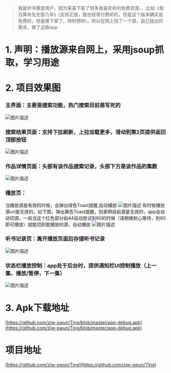 > 我是听书重度用户，因为某喜下架了很多我喜欢听的免费资源，，比如《我当算命先生那几年》(支持正版，我也经常付费听的，但是这个版本确实是免费的，但是被下架了，特别想听)，所以在网上找了一个源，自己提出的需求，做了这款app

# 1. 声明：播放源来自网上，采用jsoup抓取，学习用途

# 2. 项目效果图
### 主界面：主要是搜索功能，热门搜索目前是写死的
![图片描述](https://user-gold-cdn.xitu.io/2019/6/2/16b15a4b525bbdf1?w=278&h=581&f=png&s=26417)
### 搜索结果页面：支持下拉刷新，上拉加载更多，滑动到第2页提供返回顶部按钮
![图片描述](https://user-gold-cdn.xitu.io/2019/6/2/16b15a4b4f8082ff?w=257&h=505&f=png&s=40984)
### 作品详情页面：头部有该作品搜索记录，头部下方是该作品的集数
![图片描述](https://user-gold-cdn.xitu.io/2019/6/2/16b15a4b502e92f5?w=287&h=599&f=png&s=65227)
### 播放页：
当播放源是有效的时候，会弹出绿色Toast提醒,自动播放
![图片描述](https://user-gold-cdn.xitu.io/2019/6/2/16b15a4b4f6a7b8a?w=295&h=604&f=png&s=63208)
有时候播放源url是无效的，如下图，弹出黄色Toast提醒，则表明目前源是无效的，app会自动切源，一般当这个红色部分如44自动尝试到60的时候（请稍微耐心等待，到60即可播放）就能切到能播放的源，自动播放
![图片描述](https://user-gold-cdn.xitu.io/2019/6/2/16b15a4b537d24f7?w=298&h=594&f=png&s=35031)

### 听书记录页：离开播放页面后存储听书记录
![图片描述](https://user-gold-cdn.xitu.io/2019/6/2/16b15a4b4f4efcdd?w=291&h=614&f=png&s=41340)

### 状态栏播放控制：app处于后台时，提供通知栏UI控制播放（上一集，播放/暂停，下一集）
![图片描述](https://user-gold-cdn.xitu.io/2019/6/2/16b15a4b83c6af5c?w=294&h=603&f=png&s=39269)

# 3. Apk下载地址
[https://github.com/zjw-swun/Ting/blob/master/app-debug.apk](https://github.com/zjw-swun/Ting/blob/master/app-debug.apk)

# 项目地址
[https://github.com/zjw-swun/Ting](https://github.com/zjw-swun/Ting)